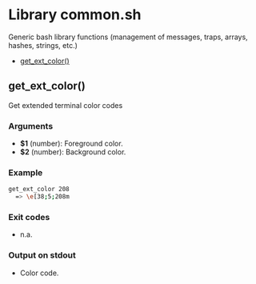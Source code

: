 # Library common.sh

Generic bash library functions (management of messages, traps, arrays, hashes, strings, etc.)

* [get_ext_color()](#getextcolor)


## get_ext_color()

Get extended terminal color codes

### Arguments

* **$1** (number): Foreground color.
* **$2** (number): Background color.

### Example

```bash
get_ext_color 208
  => \e[38;5;208m
```

### Exit codes

* n.a.

### Output on stdout

* Color code.

